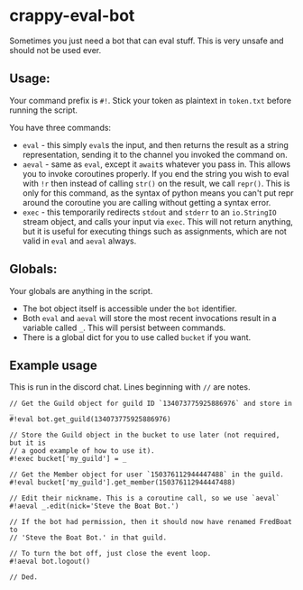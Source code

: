 # crappy-eval-bot
Sometimes you just need a bot that can eval stuff. This is very unsafe and should not be used ever.

## Usage:

Your command prefix is `#!`. Stick your token as plaintext in `token.txt` before running the 
script.

You have three commands:

- `eval` - this simply `eval`s the input, and then returns the result as a string representation,
    sending it to the channel you invoked the command on.
- `aeval` - same as `eval`, except it `await`s whatever you pass in. This allows you to invoke
    coroutines properly. If you end the string you wish to eval with `!r` then instead of 
    calling `str()` on the result, we call `repr()`. This is only for this command, as the
    syntax of python means you can't put repr around the coroutine you are calling without getting
    a syntax error.
- `exec` - this temporarily redirects `stdout` and `stderr` to an `io.StringIO` stream object, and
    calls your input via `exec`. This will not return anything, but it is useful for executing
    things such as assignments, which are not valid in `eval` and `aeval` always.

## Globals:

Your globals are anything in the script.

- The bot object itself is accessible under the `bot` identifier.
- Both `eval` and `aeval` will store the most recent invocations result in a variable called `_`.
    This will persist between commands.
- There is a global dict for you to use called `bucket` if you want.

## Example usage

This is run in the discord chat. Lines beginning with `//` are notes.
```
// Get the Guild object for guild ID `134073775925886976` and store in _
#!eval bot.get_guild(134073775925886976)

// Store the Guild object in the bucket to use later (not required, but it is
// a good example of how to use it).
#!exec bucket['my_guild'] = _

// Get the Member object for user `150376112944447488` in the guild.
#!eval bucket['my_guild'].get_member(150376112944447488)

// Edit their nickname. This is a coroutine call, so we use `aeval`
#!aeval _.edit(nick='Steve the Boat Bot.')

// If the bot had permission, then it should now have renamed FredBoat to 
// 'Steve the Boat Bot.' in that guild.

// To turn the bot off, just close the event loop.
#!aeval bot.logout()

// Ded.
```

